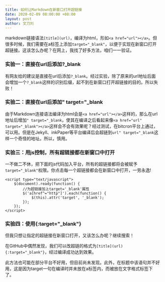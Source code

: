 ```yaml
---
title: 如何让Markdown在新窗口打开超链接
date: 2020-02-09 08:00:00 +08:00
layout: post
author: 文刀刘
---
```


markdown链接语法`[title](url)`，编译为html，形如`<a href="url"></a>`。但很多时候，我们需要在a标签上添加`target="_blank"`，以便于实现在新窗口打开超链接。这该怎么办呢？在网上，我找了好多方法，咱们一一验证。

### 实验一：直接在url后添加?_blank

有网友给的建议是直接在url后添加`?_blank`。经过实验，除了原来的url地址后面会增加一个`?_blank`这样的识别后缀，起不到在新窗口打开超链接的目的。所以失败！

### 实验二：直接在url后添加" target="_blank

由于Markdown连接语法编译为html会是`<a href="url"></a>`这样的，那么在url地址后增加`" target="_blank`，使其在编译之后看起来像`<a href="url" target="_blank"></a>`这样会不会有效果呢？经过测试，在bitcron平台上通过，可以用。但是在Jekyll、inkPaper等平台编译后会超链到`url" target="_blank`这样一个奇怪的地址。所以，慎用。

### 实验三：用js控制，所有超链接都在新窗口中打开

一不做二不休，把下面的js代码加入平台，所有的超链接都将会被赋予`target="_blank"`权限。你点击每一个超链接都会在新窗口中打开，一劳永逸!

    <script type="text/javascript">
    	$(document).ready(function() {
    	    //为超链接加上target='_blank'属性
    		$('a[href^="http"]').each(function() {
    			$(this).attr('target', '_blank');
    		});
    	});
    </script>

### 实验四：使用{:target="_blank"}

但我只想让指定的超链接在新窗口打开，又该怎么办呢？继续搜索！

在GitHub中偶然发现，我们可以改超链的格式为`[title](url){:target="_blank"}`，经过编译成功达到效果。

此方法也可能在部分平台不好用，但目前尚未发现。此外，在标题中该语句并不好用，这是因为target一句在编译时并未放在a标签内，而被放在文字格式标签下了。